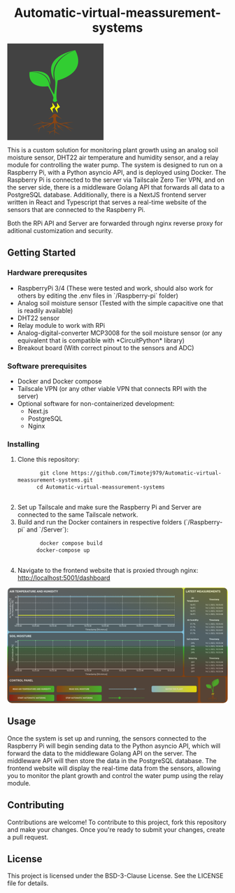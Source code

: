 <h1 align="center">Automatic-virtual-meassurement-systems</h1>

<img align="center" src="./Docs/assets/logo.png" >


<p>This is a custom solution for monitoring plant growth using an analog soil moisture sensor, DHT22 air temperature and humidity sensor, and a relay module for controlling the water pump. The system is designed to run on a Raspberry Pi, with a Python asyncio API, and is deployed using Docker. The Raspberry Pi is connected to the server via Tailscale Zero Tier VPN, and on the server side, there is a middleware Golang API that forwards all data to a PostgreSQL database. Additionally, there is a NextJS frontend server written in React and Typescript that serves a real-time website of the sensors that are connected to the Raspberry Pi.</p>

<p>Both the RPi API and Server are forwarded through nginx reverse proxy for aditional customization and security.</p>

<h2>Getting Started</h2>

<h3>Hardware prerequsites</h3>
<ul>
  <li>RaspberryPi 3/4 (These were tested and work, should also work for others by editing the .env files in `/Raspberry-pi` folder)</li>
  <li>Analog soil moisture sensor (Tested with the simple capacitive one that is readily available)</li>
  <li>DHT22 sensor</li>
  <li>Relay module to work with RPi</li>
  <li>Analog-digital-converter MCP3008 for the soil moisture sensor (or any equivalent that is compatible with *CircuitPython* library)</li>
  <li>Breakout board (With correct pinout to the sensors and ADC)</li>
</ul>

<h3>Software prerequisites</h3>
<ul>
  <li>Docker and Docker compose</li>
  <li>Tailscale VPN (or any other viable VPN that connects RPI with the server)</li>
  <li>Optional software for non-containerized development:
    <ul>
      <li>Next.js</li>
      <li>PostgreSQL</li>
      <li>Nginx</li>
    </ul>
  </li>
</ul>

<h3>Installing</h3>
<ol>
  <li>Clone this repository:
    <pre>
      <code>git clone https://github.com/Timotej979/Automatic-virtual-meassurement-systems.git
      cd Automatic-virtual-meassurement-systems</code>
    </pre>
  </li>
  <li>Set up Tailscale and make sure the Raspberry Pi and Server are connected to the same Tailscale network.</li>
  <li>Build and run the Docker containers in respective folders (`/Raspberry-pi` and `/Server`):
    <pre>
      <code>docker compose build
      docker-compose up</code>
    </pre>
  </li>
  <li>Navigate to the frontend website that is proxied through nginx: <a href="http://localhost:5001/dashboard">http://localhost:5001/dashboard</a></li>
</ol>

<img align="center" src="./Docs/assets/dashboard.png" style="border-radius: 10px; max-width: 100%; height: auto;">


<h2>Usage</h2>

<p>Once the system is set up and running, the sensors connected to the Raspberry Pi will begin sending data to the Python asyncio API, which will forward the data to the middleware Golang API on the server. The middleware API will then store the data in the PostgreSQL database. The frontend website will display the real-time data from the sensors, allowing you to monitor the plant growth and control the water pump using the relay module.</p>

<h2>Contributing</h2>

<p>Contributions are welcome! To contribute to this project, fork this repository and make your changes. Once you're ready to submit your changes, create a pull request.</p>

<h2>License</h2>

<p>This project is licensed under the BSD-3-Clause License. See the LICENSE file for details.</p>
